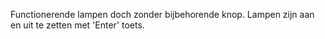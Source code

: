 Functionerende lampen doch zonder bijbehorende knop. Lampen zijn aan en uit te zetten met 'Enter' toets.
